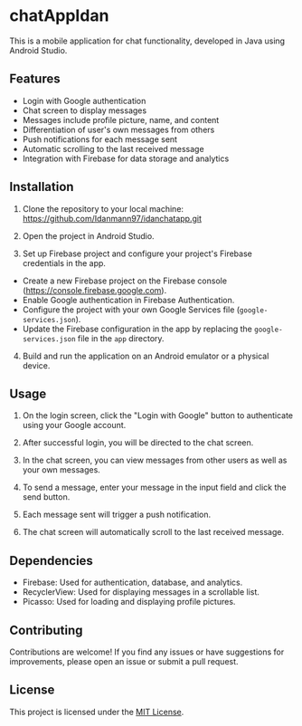 # chatAppIdan

This is a mobile application for chat functionality, developed in Java using Android Studio.

## Features

- Login with Google authentication
- Chat screen to display messages
- Messages include profile picture, name, and content
- Differentiation of user's own messages from others
- Push notifications for each message sent
- Automatic scrolling to the last received message
- Integration with Firebase for data storage and analytics

## Installation

1. Clone the repository to your local machine:
   https://github.com/Idanmann97/idanchatapp.git

2. Open the project in Android Studio.

3. Set up Firebase project and configure your project's Firebase credentials in the app.
- Create a new Firebase project on the Firebase console (https://console.firebase.google.com).
- Enable Google authentication in Firebase Authentication.
- Configure the project with your own Google Services file (`google-services.json`).
- Update the Firebase configuration in the app by replacing the `google-services.json` file in the `app` directory.

4. Build and run the application on an Android emulator or a physical device.

## Usage

1. On the login screen, click the "Login with Google" button to authenticate using your Google account.

2. After successful login, you will be directed to the chat screen.

3. In the chat screen, you can view messages from other users as well as your own messages.

4. To send a message, enter your message in the input field and click the send button.

5. Each message sent will trigger a push notification.

6. The chat screen will automatically scroll to the last received message.

## Dependencies

- Firebase: Used for authentication, database, and analytics.
- RecyclerView: Used for displaying messages in a scrollable list.
- Picasso: Used for loading and displaying profile pictures.

## Contributing

Contributions are welcome! If you find any issues or have suggestions for improvements, please open an issue or submit a pull request.

## License

This project is licensed under the [MIT License](LICENSE).
